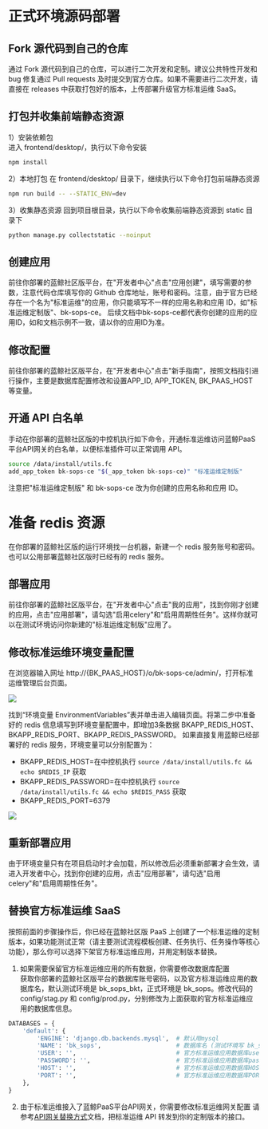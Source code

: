 # 正式环境源码部署

## Fork 源代码到自己的仓库  
通过 Fork 源代码到自己的仓库，可以进行二次开发和定制。建议公共特性开发和 bug 修复通过 Pull requests 及时提交到官方仓库。如果不需要进行二次开发，请直接在 releases 中获取打包好的版本，上传部署升级官方标准运维 SaaS。


## 打包并收集前端静态资源
1）安装依赖包  
进入 frontend/desktop/，执行以下命令安装
```bash
npm install
```

2）本地打包
在 frontend/desktop/ 目录下，继续执行以下命令打包前端静态资源
```bash
npm run build -- --STATIC_ENV=dev
```

3）收集静态资源
回到项目根目录，执行以下命令收集前端静态资源到 static 目录下
```bash
python manage.py collectstatic --noinput
```


## 创建应用  
前往你部署的蓝鲸社区版平台，在"开发者中心"点击"应用创建"，填写需要的参数，注意代码仓库填写你的 Github 仓库地址，账号和密码。注意，由于官方已经存在一个名为"标准运维"的应用，你只能填写不一样的应用名称和应用 ID，如"标准运维定制版"、bk-sops-ce。
后续文档中bk-sops-ce都代表你创建的应用的应用ID，如和文档示例不一致，请以你的应用ID为准。


## 修改配置  
前往你部署的蓝鲸社区版平台，在"开发者中心"点击"新手指南"，按照文档指引进行操作，主要是数据库配置修改和设置APP_ID, APP_TOKEN, BK_PAAS_HOST 等变量。


## 开通 API 白名单
手动在你部署的蓝鲸社区版的中控机执行如下命令，开通标准运维访问蓝鲸PaaS平台API网关的白名单，以便标准插件可以正常调用 API。
```bash
source /data/install/utils.fc
add_app_token bk-sops-ce "$(_app_token bk-sops-ce)" "标准运维定制版"
```
注意把"标准运维定制版" 和 bk-sops-ce 改为你创建的应用名称和应用 ID。


# 准备 redis 资源
在你部署的蓝鲸社区版的运行环境找一台机器，新建一个 redis 服务账号和密码。也可以公用部署蓝鲸社区版时已经有的 redis 服务。


## 部署应用  
前往你部署的蓝鲸社区版平台，在"开发者中心"点击"我的应用"，找到你刚才创建的应用，点击"应用部署"，请勾选"启用celery"和"启用周期性任务"。这样你就可以在测试环境访问你新建的"标准运维定制版"应用了。


## 修改标准运维环境变量配置
在浏览器输入网址 http://{BK_PAAS_HOST}/o/bk-sops-ce/admin/，打开标准运维管理后台页面。

![](../resource/img/admin_home.png)

找到“环境变量 EnvironmentVariables”表并单击进入编辑页面。将第二步中准备好的 redis 信息填写到环境变量配置中，即增加3条数据 BKAPP_REDIS_HOST、BKAPP_REDIS_PORT、BKAPP_REDIS_PASSWORD。
如果直接复用蓝鲸已经部署好的 redis 服务，环境变量可以分别配置为：
- BKAPP_REDIS_HOST=在中控机执行 `source /data/install/utils.fc && echo $REDIS_IP` 获取
- BKAPP_REDIS_PASSWORD=在中控机执行 `source /data/install/utils.fc && echo $REDIS_PASS` 获取
- BKAPP_REDIS_PORT=6379

![](../resource/img/admin_envs.png)


## 重新部署应用
由于环境变量只有在项目启动时才会加载，所以修改后必须重新部署才会生效，请进入开发者中心，找到你创建的应用，点击"应用部署"，请勾选"启用celery"和"启用周期性任务"。


## 替换官方标准运维 SaaS  
按照前面的步骤操作后，你已经在蓝鲸社区版 PaaS 上创建了一个标准运维的定制版本，如果功能测试正常（请主要测试流程模板创建、任务执行、任务操作等核心功能），那么你可以选择下架官方标准运维应用，并用定制版本替换。  

1) 如果需要保留官方标准运维应用的所有数据，你需要修改数据库配置  
获取你部署的蓝鲸社区版平台的数据库账号密码，以及官方标准运维应用的数据库名，默认测试环境是 bk_sops_bkt，正式环境是 bk_sops。修改代码的 config/stag.py 和 config/prod.py，分别修改为上面获取的官方标准运维应用的数据库信息。
```python
DATABASES = {
    'default': {
        'ENGINE': 'django.db.backends.mysql',  # 默认用mysql
        'NAME': 'bk_sops',                     # 数据库名 (测试环境写 bk_sops_bkt)
        'USER': '',                            # 官方标准运维应用数据库user
        'PASSWORD': '',                        # 官方标准运维应用数据库password
        'HOST': '',                   		   # 官方标准运维应用数据库HOST
        'PORT': '',                            # 官方标准运维应用数据库PORT
    },
}

```

2) 由于标准运维接入了蓝鲸PaaS平台API网关，你需要修改标准运维网关配置
请参考[API网关替换方式](https://docs.bk.tencent.com/bk_osed/guide.html#SaaS)文档，把标准运维 API 转发到你的定制版本的接口。
